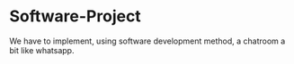 # Software-Project
We have to implement, using software development method, a chatroom a bit like whatsapp. 
